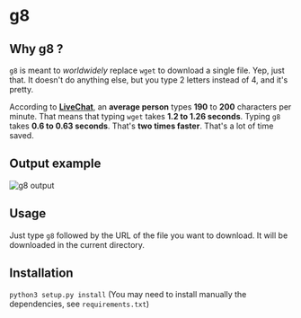 # g8

## Why g8 ?
```g8``` is meant to *worldwidely* replace ```wget``` to download a single file. Yep, just that. It doesn't do anything else, but you type 2 letters instead of 4, and it's pretty.

According to **[LiveChat](https://www.livechat.com/)**, an **average person** types **190** to **200** characters per minute. That means that typing ```wget``` takes **1.2 to 1.26 seconds**. Typing ```g8``` takes **0.6 to 0.63 seconds**. That's **two times faster**. That's a lot of time saved.

## Output example
![g8 output](img/demo.gif?raw=true "g8 output")

## Usage
Just type ```g8``` followed by the URL of the file you want to download. It will be downloaded in the current directory.

## Installation
```python3 setup.py install```
(You may need to install manually the dependencies, see ```requirements.txt```)
